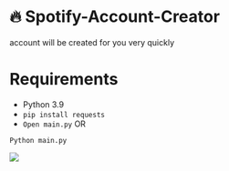 # 🔥 Spotify-Account-Creator
account will be created for you very quickly

# Requirements
- Python 3.9
- `pip install requests`
- `Open main.py`
      OR
```
Python main.py
```

<img src="https://i.imgur.com/4rVw4wS.gif"/>
